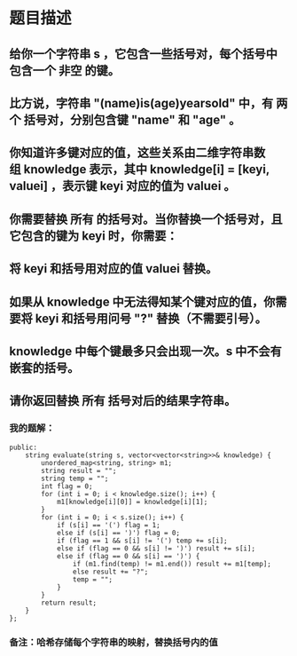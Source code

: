# 题目描述
## 给你一个字符串 s ，它包含一些括号对，每个括号中包含一个 非空 的键。
## 比方说，字符串 "(name)is(age)yearsold" 中，有 两个 括号对，分别包含键 "name" 和 "age" 。
## 你知道许多键对应的值，这些关系由二维字符串数组 knowledge 表示，其中 knowledge[i] = [keyi, valuei] ，表示键 keyi 对应的值为 valuei 。
## 你需要替换 所有 的括号对。当你替换一个括号对，且它包含的键为 keyi 时，你需要：
## 将 keyi 和括号用对应的值 valuei 替换。
## 如果从 knowledge 中无法得知某个键对应的值，你需要将 keyi 和括号用问号 "?" 替换（不需要引号）。
## knowledge 中每个键最多只会出现一次。s 中不会有嵌套的括号。
## 请你返回替换 所有 括号对后的结果字符串。
### 我的题解：
```class Solution {
public:
    string evaluate(string s, vector<vector<string>>& knowledge) {
        unordered_map<string, string> m1;
        string result = "";
        string temp = "";
        int flag = 0;
        for (int i = 0; i < knowledge.size(); i++) {
            m1[knowledge[i][0]] = knowledge[i][1];
        }
        for (int i = 0; i < s.size(); i++) {
            if (s[i] == '(') flag = 1;
            else if (s[i] == ')') flag = 0;
            if (flag == 1 && s[i] != '(') temp += s[i];
            else if (flag == 0 && s[i] != ')') result += s[i];
            else if (flag == 0 && s[i] == ')') {
                if (m1.find(temp) != m1.end()) result += m1[temp];
                else result += "?";
                temp = "";
            } 
        }
        return result;
    }
};
```
### **备注**：哈希存储每个字符串的映射，替换括号内的值